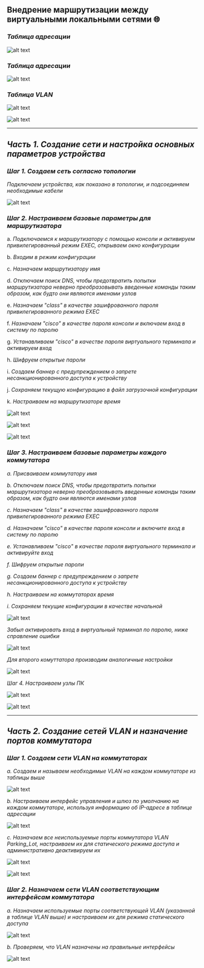 ## Внедрение маршрутизации между виртуальными локальными сетями 🌐

### *Таблица адресации*

![alt text](https://github.com/Eliminir/OTUSLABS/blob/Labs/LAB6/1.JPG)

### *Таблица адресации*

![alt text](https://github.com/Eliminir/OTUSLABS/blob/Labs/LAB6/2.JPG)

### *Таблица VLAN*

![alt text](https://github.com/Eliminir/OTUSLABS/blob/Labs/LAB6/3.JPG)

![alt text](https://github.com/Eliminir/OTUSLABS/blob/Labs/LAB6/4.JPG)

___

## *Часть 1. Создание сети и настройка основных параметров устройства*

### *Шаг 1. Создаем сеть согласно топологии*

*Подключаем устройства, как показано в топологии, и подсоединяем необходимые кабели*

![alt text](https://github.com/Eliminir/OTUSLABS/blob/Labs/LAB6/5.JPG)

### *Шаг 2. Настраиваем базовые параметры для маршрутизатора*

a.	*Подключаемся к маршрутизатору с помощью консоли и активируем привилегированный режим EXEC, открываем окно конфигурации*

b.	*Входим в режим конфигурации*

c.	*Назначаем маршрутизатору имя*

d.	*Отключаем поиск DNS, чтобы предотвратить попытки маршрутизатора неверно преобразовывать введенные команды таким образом, как будто они являются именами узлов*

e.	*Назначаем "class" в качестве зашифрованного пароля привилегированного режима EXEC*

f.	*Назначаем "cisco" в качестве пароля консоли и включаем вход в систему по паролю*

g.	*Устанавливаем "cisco" в качестве пароля виртуального терминала и активируем вход*

h.	*Шифруем открытые пароли*

i.	*Создаем баннер с предупреждением о запрете несанкционированного доступа к устройству*

j.	*Сохраняем текущую конфигурацию в файл загрузочной конфигурации*

k.	*Настраиваем на маршрутизаторе время*

![alt text](https://github.com/Eliminir/OTUSLABS/blob/Labs/LAB6/6.JPG)

![alt text](https://github.com/Eliminir/OTUSLABS/blob/Labs/LAB6/7.JPG)

![alt text](https://github.com/Eliminir/OTUSLABS/blob/Labs/LAB6/8.JPG)

### *Шаг 3. Настраиваем базовые параметры каждого коммутатора*

*a.	Присваиваем коммутатору имя*

*b.	Отключаем поиск DNS, чтобы предотвратить попытки маршрутизатора неверно преобразовывать введенные команды таким образом, как будто они являются именами узлов*

*c.	Назначаем "class" в качестве зашифрованного пароля привилегированного режима EXEC*

*d.	Назначаем "cisco" в качестве пароля консоли и включите вход в систему по паролю*

*e.	Устанавливаем "cisco" в качестве пароля виртуального терминала и активируйте вход*

*f.	Шифруем открытые пароли*

*g.	Создаем баннер с предупреждением о запрете несанкционированного доступа к устройству*

*h.	Настраиваем на коммутаторах время*

*i.	Сохраняем текущие конфигурации в качестве начальной*

![alt text](https://github.com/Eliminir/OTUSLABS/blob/Labs/LAB6/9.JPG)

*Забыл активировать вход в виртуальный терминал по паролю, ниже справление ошибки*

![alt text](https://github.com/Eliminir/OTUSLABS/blob/Labs/LAB6/10.JPG)

*Для второго комуттатора производим аналогичные настройки*

![alt text](https://github.com/Eliminir/OTUSLABS/blob/Labs/LAB6/11.JPG)

*Шаг 4. Настраиваем узлы ПК*

![alt text](https://github.com/Eliminir/OTUSLABS/blob/Labs/LAB6/12.JPG)

![alt text](https://github.com/Eliminir/OTUSLABS/blob/Labs/LAB6/13.JPG)
____

 ## *Часть 2. Создание сетей VLAN и назначение портов коммутатора*

### *Шаг 1. Создаем сети VLAN на коммутаторах*

*a.	Создаем и называем необходимые VLAN на каждом коммутаторе из таблицы выше*

![alt text](https://github.com/Eliminir/OTUSLABS/blob/Labs/LAB6/14.JPG)



*b.	Настраиваем интерфейс управления и шлюз по умолчанию на каждом коммутаторе, используя информацию об IP-адресе в таблице адресации*

![alt text](https://github.com/Eliminir/OTUSLABS/blob/Labs/LAB6/15.JPG)

*c.	Назначаем все неиспользуемые порты коммутатора VLAN Parking_Lot, настраиваем их для статического режима доступа и административно деактивируем их*

![alt text](https://github.com/Eliminir/OTUSLABS/blob/Labs/LAB6/17.JPG)

![alt text](https://github.com/Eliminir/OTUSLABS/blob/Labs/LAB6/18.JPG)

### *Шаг 2. Назначаем сети VLAN соответствующим интерфейсам коммутатора*

*a.	Назначаем используемые порты соответствующей VLAN (указанной в таблице VLAN выше) и настраиваем их для режима статического доступа*

![alt text](https://github.com/Eliminir/OTUSLABS/blob/Labs/LAB6/127.JPG)

*b.	Проверяем, что VLAN назначены на правильные интерфейсы*

![alt text](https://github.com/Eliminir/OTUSLABS/blob/Labs/LAB6/128.JPG)


 
